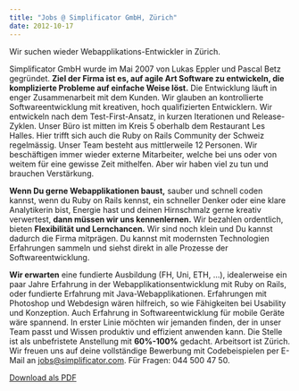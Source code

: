 ```yaml
---
title: "Jobs @ Simplificator GmbH, Zürich"
date: 2012-10-17
---
```


Wir suchen wieder Webapplikations-Entwickler in Zürich.

Simplificator GmbH wurde im Mai 2007 von Lukas Eppler und Pascal Betz gegründet. **Ziel der Firma ist es, auf agile Art Software zu entwickeln, die komplizierte Probleme auf einfache Weise löst.** Die Entwicklung läuft in enger Zusammenarbeit mit dem Kunden. Wir glauben an kontrollierte Softwareentwicklung mit kreativen, hoch qualifizierten Entwicklern. Wir entwickeln nach dem Test-First-Ansatz, in kurzen Iterationen und Release-Zyklen. Unser Büro ist mitten im Kreis 5 oberhalb dem Restaurant Les Halles. Hier trifft sich auch die Ruby on Rails Community der Schweiz regelmässig. Unser Team besteht aus mittlerweile 12 Personen. Wir beschäftigen immer wieder externe Mitarbeiter, welche bei uns oder von weitem für eine gewisse Zeit mithelfen. Aber wir haben viel zu tun und brauchen Verstärkung.

**Wenn Du gerne Webapplikationen baust,** sauber und schnell coden kannst, wenn du Ruby on Rails kennst, ein schneller Denker oder eine klare Analytikerin bist, Energie hast und deinen Hirnschmalz gerne kreativ verwertest, **dann müssen wir uns kennenlernen.** Wir bezahlen ordentlich, bieten **Flexibilität und Lernchancen.** Wir sind noch klein und Du kannst dadurch die Firma mitprägen. Du kannst mit modernsten Technologien Erfahrungen sammeln und siehst direkt in alle Prozesse der Softwareentwicklung.

**Wir erwarten** eine fundierte Ausbildung (FH, Uni, ETH, …), idealerweise ein paar Jahre Erfahrung in der Webapplikationsentwicklung mit Ruby on Rails, oder fundierte Erfahrung mit Java-Webapplikationen. Erfahrungen mit Photoshop und Webdesign wären hilfreich, so wie Fähigkeiten bei Usability und Konzeption. Auch Erfahrung in Softwareentwicklung für mobile Geräte wäre spannend. In erster Linie möchten wir jemanden finden, der in unser Team passt und Wissen produktiv und effizient anwenden kann. Die Stelle ist als unbefristete Anstellung mit **60%-100%** gedacht. Arbeitsort ist Zürich. Wir freuen uns auf deine vollständige Bewerbung mit Codebeispielen per E-Mail an [jobs@simplificator.com](mailto:jobs@simplificator.com). Für Fragen: 044 500 47 50.

[Download als PDF](/pdfs/Jobbeschrieb_Entwickler_2012.pdf)
